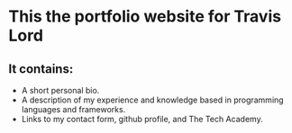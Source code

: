 # This the portfolio website for Travis Lord

## It contains:

- A short personal bio.
- A description of my experience and knowledge based in programming languages and frameworks.
- Links to my contact form, github profile, and The Tech Academy. 

